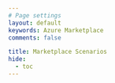 ```yaml
---
# Page settings
layout: default
keywords: Azure Marketplace
comments: false

title: Marketplace Scenarios
hide:
  - toc
---
```


